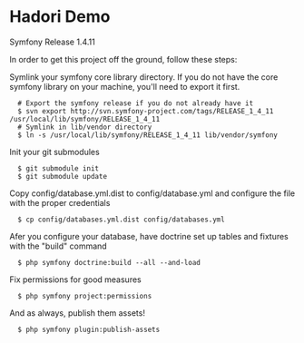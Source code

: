 Hadori Demo
===========
Symfony Release 1.4.11

In order to get this project off the ground, follow these steps:

Symlink your symfony core library directory.  If you do not have the core symfony library on your machine, you'll need to export it first.

      # Export the symfony release if you do not already have it
      $ svn export http://svn.symfony-project.com/tags/RELEASE_1_4_11 /usr/local/lib/symfony/RELEASE_1_4_11
      # Symlink in lib/vendor directory
      $ ln -s /usr/local/lib/symfony/RELEASE_1_4_11 lib/vendor/symfony

Init your git submodules

      $ git submodule init
      $ git submodule update

Copy config/database.yml.dist to config/database.yml and configure the file with the proper credentials

      $ cp config/databases.yml.dist config/databases.yml

Afer you configure your database, have doctrine set up tables and fixtures with the "build" command

      $ php symfony doctrine:build --all --and-load

Fix permissions for good measures
     
      $ php symfony project:permissions

And as always, publish them assets!

      $ php symfony plugin:publish-assets 
